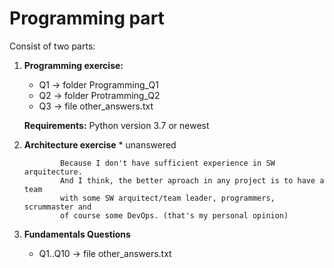 # Programming part

Consist of two parts:
    
1. **Programming exercise:**
    * Q1 -> folder Programming_Q1
    * Q2 -> folder Protramming_Q2
    * Q3 -> file other_answers.txt

    **Requirements:** Python version 3.7 or newest
    
2. **Architecture exercise** 
        * unanswered 
        
               Because I don't have sufficient experience in SW arquitecture. 
               And I think, the better aproach in any project is to have a team 
               with some SW arquitect/team leader, programmers, scrummaster and 
               of course some DevOps. (that's my personal opinion) 

3. **Fundamentals Questions**

    * Q1..Q10 -> file other_answers.txt


